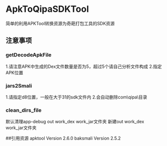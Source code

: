 # ApkToQipaSDKTool
简单的利用APKTool转换资源为奇葩打包工具的SDK资源
## 注意事项
### getDecodeApkFile
1.请注意APK中生成的Dex文件数量是否为5，超过5个请自己分析文件构成
2.指定APK位置
### jars2Smali
1.请指定d8位置，一般在大于31的sdk文件内
2.会自动删除com\qipa\目录
### clean_dirs_file
默认清理app-debug out work_dex work_jar文件夹 新建out work_dex work_jar文件夹

##引用资源
apktool Version 2.6.0
baksmali Version 2.5.2
